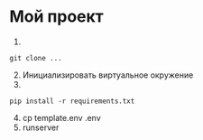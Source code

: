 # Мой проект
1. 
```shell
git clone ...
```
2. Инициализировать виртуальное окружение
3. 
```shell
pip install -r requirements.txt
```
4. cp template.env .env
5. runserver